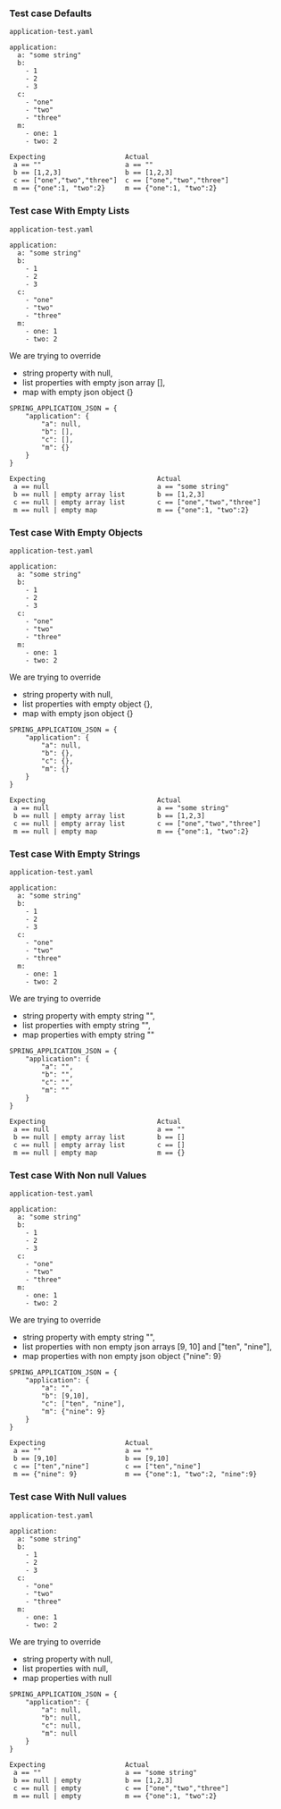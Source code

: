 ### Test case Defaults
```
application-test.yaml
```
```
application:
  a: "some string"
  b:
    - 1
    - 2
    - 3
  c:
    - "one"
    - "two"
    - "three"
  m:
    - one: 1
    - two: 2
```
```
Expecting                    Actual
 a == ""                     a == ""
 b == [1,2,3]                b == [1,2,3]
 c == ["one","two","three"]  c == ["one","two","three"]
 m == {"one":1, "two":2}     m == {"one":1, "two":2}
```

### Test case With Empty Lists
```
application-test.yaml
```
```
application:
  a: "some string"
  b:
    - 1
    - 2
    - 3
  c:
    - "one"
    - "two"
    - "three"
  m:
    - one: 1
    - two: 2
```
We are trying to override
- string property with null,
- list properties with empty json array [],
- map with empty json object {}
```
SPRING_APPLICATION_JSON = {
    "application": {
        "a": null,
        "b": [],
        "c": [],
        "m": {}
    }
}
```
```
Expecting                            Actual
 a == null                           a == "some string"
 b == null | empty array list        b == [1,2,3]
 c == null | empty array list        c == ["one","two","three"]
 m == null | empty map               m == {"one":1, "two":2}
```

### Test case With Empty Objects

```
application-test.yaml
```

```
application:
  a: "some string"
  b:
    - 1
    - 2
    - 3
  c:
    - "one"
    - "two"
    - "three"
  m:
    - one: 1
    - two: 2
```
We are trying to override
- string property with null,
- list properties with empty object {},
- map with empty json object {}
```
SPRING_APPLICATION_JSON = {
    "application": {
        "a": null,
        "b": {},
        "c": {},
        "m": {}
    }
}
```
```
Expecting                            Actual
 a == null                           a == "some string"
 b == null | empty array list        b == [1,2,3]
 c == null | empty array list        c == ["one","two","three"]
 m == null | empty map               m == {"one":1, "two":2}
```

### Test case With Empty Strings

```
application-test.yaml
```
```
application:
  a: "some string"
  b:
    - 1
    - 2
    - 3
  c:
    - "one"
    - "two"
    - "three"
  m:
    - one: 1
    - two: 2
```
We are trying to override
- string property with empty string "",
- list properties with empty string "",
- map properties with empty string ""
```
SPRING_APPLICATION_JSON = {
    "application": {
        "a": "",
        "b": "",
        "c": "",
        "m": ""
    }
}
```

```
Expecting                            Actual
 a == null                           a == ""
 b == null | empty array list        b == []
 c == null | empty array list        c == []
 m == null | empty map               m == {}
```

### Test case With Non null Values
```
application-test.yaml
```
```
application:
  a: "some string"
  b:
    - 1
    - 2
    - 3
  c:
    - "one"
    - "two"
    - "three"
  m:
    - one: 1
    - two: 2
```
We are trying to override
- string property with empty string "",
- list properties with non empty json arrays [9, 10] and ["ten", "nine"],
- map properties with non empty json object {"nine": 9}
```
SPRING_APPLICATION_JSON = {
    "application": {
        "a": "",
        "b": [9,10],
        "c": ["ten", "nine"],
        "m": {"nine": 9}
    }
}
```
```
Expecting                    Actual
 a == ""                     a == ""
 b == [9,10]                 b == [9,10]
 c == ["ten","nine"]         c == ["ten","nine"]
 m == {"nine": 9}            m == {"one":1, "two":2, "nine":9}
```

### Test case With Null values

```
application-test.yaml
```

```
application:
  a: "some string"
  b:
    - 1
    - 2
    - 3
  c:
    - "one"
    - "two"
    - "three"
  m:
    - one: 1
    - two: 2
```

We are trying to override
- string property with null,
- list properties with null,
- map properties with null

```
SPRING_APPLICATION_JSON = {
    "application": {
        "a": null,
        "b": null,
        "c": null,
        "m": null
    }
}
```
```
Expecting                    Actual
 a == ""                     a == "some string"
 b == null | empty           b == [1,2,3]
 c == null | empty           c == ["one","two","three"]
 m == null | empty           m == {"one":1, "two":2}
```
